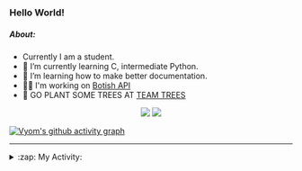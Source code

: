 ### Hello World!

##### About:
- Currently I am a student.
- 🌱 I’m currently learning C, intermediate Python.
- 🌱 I’m learning how to make better documentation.
- 👨‍💻 I'm working on [Botish API](https://github.com/Vyvy-vi/api)
- 🌱 GO PLANT SOME TREES AT [TEAM TREES](https://teamtrees.org/)

<p align="center">
  <a href="https://twitter.com/Vyvy_viM"><img target="_blank" src="https://img.shields.io/badge/twitter%20@Vyvy_viM-0D95E8?style=for-the-badge&logo=twitter&logoColor=white"/></a> 
  <a href="https://vyvy-vi.github.io/portfolio"><img target="_blank" src="https://img.shields.io/badge/-I_love_open_source-green?style=for-the-badge&logo=github&logoColor=black"/></a> 
</p>

[![Vyom's github activity graph](https://activity-graph.herokuapp.com/graph?username=Vyvy-vi)](https://github.com/ashutosh00710/github-readme-activity-graph)

---
<details>
  <summary>:zap: My Activity:</summary>
  
<!--START_SECTION:waka-->
![Code Time](http://img.shields.io/badge/Code%20Time-723%20hrs%208%20mins-blue)

**I'm a Night 🦉** 

```text
🌞 Morning    57 commits     ██░░░░░░░░░░░░░░░░░░░░░░░   7.89% 
🌆 Daytime    177 commits    ██████░░░░░░░░░░░░░░░░░░░   24.52% 
🌃 Evening    245 commits    ████████░░░░░░░░░░░░░░░░░   33.93% 
🌙 Night      243 commits    ████████░░░░░░░░░░░░░░░░░   33.66%

```
📅 **I'm Most Productive on Sunday** 

```text
Monday       72 commits     ██░░░░░░░░░░░░░░░░░░░░░░░   9.97% 
Tuesday      116 commits    ████░░░░░░░░░░░░░░░░░░░░░   16.07% 
Wednesday    118 commits    ████░░░░░░░░░░░░░░░░░░░░░   16.34% 
Thursday     101 commits    ███░░░░░░░░░░░░░░░░░░░░░░   13.99% 
Friday       79 commits     ██░░░░░░░░░░░░░░░░░░░░░░░   10.94% 
Saturday     84 commits     ███░░░░░░░░░░░░░░░░░░░░░░   11.63% 
Sunday       152 commits    █████░░░░░░░░░░░░░░░░░░░░   21.05%

```


📊 **This Week I Spent My Time On** 

```text
🔥 Editors: 
VS Code                  10 hrs 59 mins      ████████████████████████░   98.94% 
Vim                      7 mins              ░░░░░░░░░░░░░░░░░░░░░░░░░   1.06%

🐱‍💻 Projects: 
praise_backend_js        7 hrs 3 mins        ████████████████░░░░░░░░░   63.52% 
Unknown Project          1 hr 46 mins        ████░░░░░░░░░░░░░░░░░░░░░   15.96% 
discord-bot              1 hr 20 mins        ███░░░░░░░░░░░░░░░░░░░░░░   12.08% 
discord-bot-army         54 mins             ██░░░░░░░░░░░░░░░░░░░░░░░   8.22% 
onboarding-bot           1 min               ░░░░░░░░░░░░░░░░░░░░░░░░░   0.22%

```


 Last Updated on 14/04/2022 00:11:00 UTC
<!--END_SECTION:waka-->
</details>
